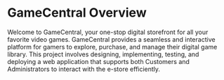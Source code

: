 # GameCentral Overview
Welcome to GameCentral, your one-stop digital storefront for all your favorite video games. GameCentral provides a seamless and interactive platform for gamers to explore, purchase, and manage their digital game library. This project involves designing, implementing, testing, and deploying a web application that supports both Customers and Administrators to interact with the e-store efficiently.
